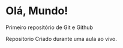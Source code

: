 # Olá,  Mundo!
 Primeiro repositório de Git e Github

 Repositorio Criado durante uma aula ao vivo.
